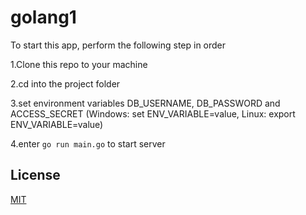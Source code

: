 # golang1

To start this app, perform the following step in order

1.Clone this repo to your machine

2.cd into the project folder

3.set environment variables DB_USERNAME, DB_PASSWORD and ACCESS_SECRET
(Windows: set ENV_VARIABLE=value, 
 Linux: export ENV_VARIABLE=value)

4.enter ```go run main.go``` to start server

## License
[MIT](https://choosealicense.com/licenses/mit/)
